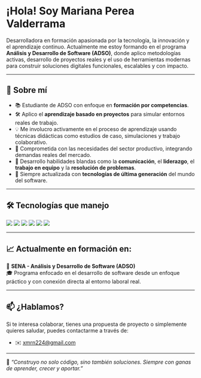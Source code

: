# ¡Hola! Soy Mariana Perea Valderrama

Desarrolladora en formación apasionada por la tecnología, la innovación y el aprendizaje continuo. Actualmente me estoy formando en el programa **Análisis y Desarrollo de Software (ADSO)**, donde aplico metodologías activas, desarrollo de proyectos reales y el uso de herramientas modernas para construir soluciones digitales funcionales, escalables y con impacto.

---

## 🚀 Sobre mí

- 📚 Estudiante de ADSO con enfoque en **formación por competencias**.
- 🛠️ Aplico el **aprendizaje basado en proyectos** para simular entornos reales de trabajo.
- 💡 Me involucro activamente en el proceso de aprendizaje usando técnicas didácticas como estudios de caso, simulaciones y trabajo colaborativo.
- 🤝 Comprometida con las necesidades del sector productivo, integrando demandas reales del mercado.
- 🎯 Desarrollo habilidades blandas como la **comunicación**, el **liderazgo**, el **trabajo en equipo** y la **resolución de problemas**.
- 🧠 Siempre actualizada con **tecnologías de última generación** del mundo del software.

---

## 🛠️ Tecnologías que manejo

<p align="left">
  <img src="https://img.shields.io/badge/HTML5-E34F26?style=for-the-badge&logo=html5&logoColor=white" />
  <img src="https://img.shields.io/badge/CSS3-1572B6?style=for-the-badge&logo=css3&logoColor=white" />
  <img src="https://img.shields.io/badge/Bootstrap-7952B3?style=for-the-badge&logo=bootstrap&logoColor=white" />
  <img src="https://img.shields.io/badge/React-20232A?style=for-the-badge&logo=react&logoColor=61DAFB" />
  <img src="https://img.shields.io/badge/Python-3776AB?style=for-the-badge&logo=python&logoColor=white" />
  <img src="https://img.shields.io/badge/Qt-41CD52?style=for-the-badge&logo=qt&logoColor=white" />
</p>

---

## 📈 Actualmente en formación en:

📍 **SENA - Análisis y Desarrollo de Software (ADSO)**  
🎓 Programa enfocado en el desarrollo de software desde un enfoque práctico y con conexión directa al entorno laboral real.

---

## 📫 ¿Hablamos?

Si te interesa colaborar, tienes una propuesta de proyecto o simplemente quieres saludar, puedes contactarme a través de:

- ✉️ xmrn224@gmail.com 

---

💬 *“Construyo no solo código, sino también soluciones. Siempre con ganas de aprender, crecer y aportar.”*
